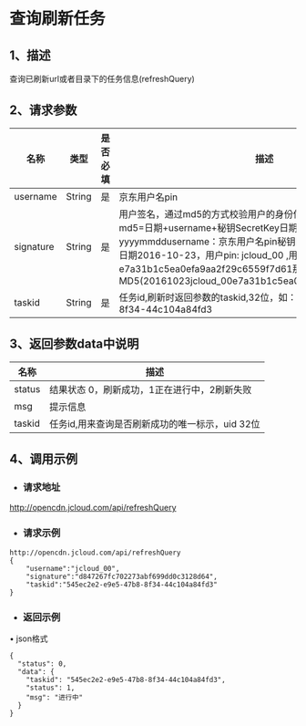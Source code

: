 # **查询刷新任务**

## **1、描述**

查询已刷新url或者目录下的任务信息(refreshQuery)

## **2、请求参数**

| **名称**  | **类型** | **是否必填** | **描述**                                                     |
| --------- | -------- | ------------ | ------------------------------------------------------------ |
| username  | String   | 是           | 京东用户名pin                                                |
| signature | String   | 是           | 用户签名，通过md5的方式校验用户的身份信息，保障信息安全。  md5=日期+username+秘钥SecretKey日期：格式为 yyyymmddusername：京东用户名pin秘钥：双方约定示例：比如当前日期2016-10-23，用户pin: jcloud_00 ,用户秘钥SecretKey   ：e7a31b1c5ea0efa9aa2f29c6559f7d61那签名为MD5(20161023jcloud_00e7a31b1c5ea0efa9aa2f29c6559f7d61) |
| taskid    | String   | 是           | 任务id,刷新时返回参数的taskid,32位，如：545ec2e2-e9e5-47b8-8f34-44c104a84fd3 |

## **3、返回参数data中说明**

| **名称** | **描述**                                        |
| -------- | ----------------------------------------------- |
| status   | 结果状态 0，刷新成功，1正在进行中，2刷新失败    |
| msg      | 提示信息                                        |
| taskid   | 任务id,用来查询是否刷新成功的唯一标示，uid 32位 |

## **4、调用示例**

- ###  **请求地址**

http://opencdn.jcloud.com/api/refreshQuery

- ### **请求示例**

```
http://opencdn.jcloud.com/api/refreshQuery
{
    "username":"jcloud_00",
    "signature":"d847267fc702273abf699dd0c3128d64",
    "taskid":"545ec2e2-e9e5-47b8-8f34-44c104a84fd3"
}
```

- ### **返回示例**

•        json格式

```
{
  "status": 0,
  "data": {
    "taskid": "545ec2e2-e9e5-47b8-8f34-44c104a84fd3",
    "status": 1,
    "msg": "进行中"
  }
}
```

 